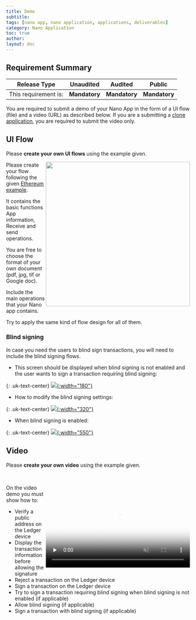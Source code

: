 ```yaml
---
title: Demo
subtitle:
tags: [nano app, nano application, applications, deliverables]
category: Nano Application
toc: true
author:
layout: doc
---
```


## Requirement Summary

|    Release Type       |          Unaudited     |          Audited       |          Public        |
|-----------------------|------------------------|------------------------|------------------------|
|  This requirement is: |    <b>Mandatory</b>    |   <b>Mandatory</b>     |   <b>Mandatory</b>     |

You are required to submit a demo of your Nano App in the form of a UI flow (file) and a video (URL) as described below. If you are a submitting a [clone application](../clone-specifics), you are required to submit the video only.



## UI Flow

Please **create your own UI flows** using the example given.

<!-- ------------- Image ------------- -->
<a href="../images/eth-flow.png">
	<img width="395" src="../images/eth-flow.png" style="float:right">
</a>
<!-- --------------------------------- -->

Please create your flow following the given [Ethereum example](../docs/eth-flow.pdf).  

It contains the basic functions App information, Receive and send operations.  

You are free to choose the format of your own document (pdf, jpg, tif or Google doc).  

Include the main operations that your Nano app contains.  

Try to apply the same kind of flow design for all of them.  


### Blind signing

In case you need the users to blind sign transactions, you will need to include the blind signing flows.

- This screen should be displayed when blind signing is not enabled and the user wants to sign a transaction requiring blind signing:

{: .uk-text-center}
[![](../images/blind-signing-not-enabled.png){:width="180"}](../images/blind-signing-not-enabled.png)

- How to modify the blind signing settings:

{: .uk-text-center}
[![](../images/blind-signing-settings.png){:width="320"}](../images/blind-signing-settings.png)


- When blind signing is enabled:

{: .uk-text-center}
[![](../images/blind-signing-enabled.png){:width="550"}](../images/blind-signing-enabled.png)



## Video

Please **create your own video** using the example given.  

<video controls width="395" style="float:right; padding-top:60px;" muted preload='none' poster='../images/ledger-submission.png'><source src="../../videos/ledger-submission.mp4" type='video/mp4'></video><br>

On the video demo you must show how to: 
- Verify a public address on the Ledger device
- Display the transaction information before allowing the signature
- Reject a transaction on the Ledger device
- Sign a transaction on the Ledger device
- Try to sign a transaction requiring blind signing when blind signing is not enabled (if applicable)
- Allow blind signing (if applicable)
- Sign a transaction with blind signing (if applicable)

